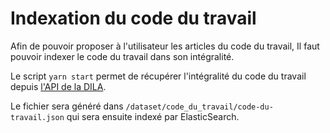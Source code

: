 # Indexation du code du travail

Afin de pouvoir proposer à l'utilisateur les articles du code du travail,
Il faut pouvoir indexer le code du travail dans son intégralité.

Le script `yarn start` permet de récupérer l'intégralité du code du travail depuis [l'API de la DILA](https://developer.aife.economie.gouv.fr).

Le fichier sera généré dans `/dataset/code_du_travail/code-du-travail.json` qui sera ensuite indexé par ElasticSearch.

